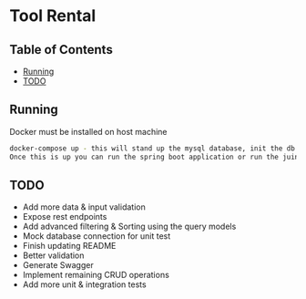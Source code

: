 # Tool Rental

## Table of Contents
* [Running](#running)
* [TODO](#todo)

## Running
Docker must be installed on host machine
```bash
docker-compose up - this will stand up the mysql database, init the db & start redis cache
Once this is up you can run the spring boot application or run the juint CheckoutServiceIT integration test
```

## TODO
* Add more data & input validation
* Expose rest endpoints
* Add advanced filtering & Sorting using the query models
* Mock database connection for unit test
* Finish updating README
* Better validation
* Generate Swagger
* Implement remaining CRUD operations
* Add more unit & integration tests